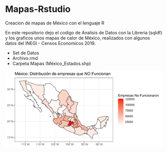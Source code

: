 # Mapas-Rstudio
Creacion de mapas de México con el lenguaje R


En este repositorio dejo el codigo de Analisis de Datos con la Libreria (sqldf) y los graficos unos mapas de calor de México, realizados con algunos datos del INEGI - Censos Economicos 2019.

  * Set de Datos
  * Archivo.rmd
  * Carpeta Mapas (México_Estados.shp)
  

![Image text](https://github.com/Oswaldoivann/Mapas-Rstudio/blob/main/g1400.png)
